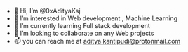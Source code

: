 - 👋 Hi, I’m @0xAdityaKsj
- 👀 I’m interested in Web development , Machine Learning 
- 🌱 I’m currently learning Full stack development 
- 💞️ I’m looking to collaborate on any Web projects 
- 📫 you can reach me at aditya.kantipudi@protonmail.com

<!---
0xAdityaKsj/0xAdityaKsj is a ✨ special ✨ repository because its `README.md` (this file) appears on your GitHub profile.
You can click the Preview link to take a look at your changes.
--->
